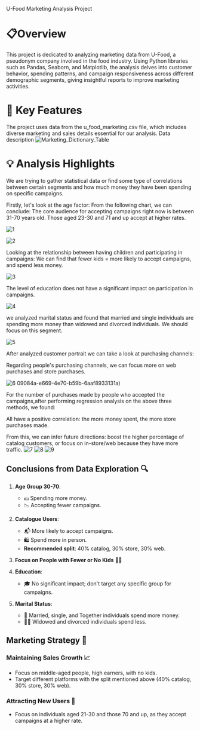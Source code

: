 U-Food Marketing Analysis Project
# 📋Overview 
This project is dedicated to analyzing marketing data from U-Food, a pseudonym company involved in the food industry. Using Python libraries such as Pandas, Seaborn, and Matplotlib, the analysis delves into customer behavior, spending patterns, and campaign responsiveness across different demographic segments, giving insightful reports to improve marketing activities.
# 🎯 Key Features

The project uses data from the u_food_marketing.csv file, which includes diverse marketing and sales details essential for our analysis.
Data description 
![Marketing_Dictionary_Table](https://github.com/jiayihu130/E-commerce-Data-Analysis-Project-/assets/163877307/2a5fe24b-379a-4e23-81a2-d36c15a48d38)

# 💡 Analysis Highlights 

We are trying to gather statistical data or find some type of correlations between certain segments and how much money they have been spending on specific campaigns.

Firstly, let's look at the age factor:
From the following chart, we can conclude:
The core audience for accepting campaigns right now is between 31-70 years old. Those aged 23-30 and 71 and up accept at higher rates.

![1](https://github.com/jiayihu130/retail-analytics-using-Python/assets/163877307/d25f244b-d364-4650-a26e-db972388f811)

![2](https://github.com/jiayihu130/retail-analytics-using-Python/assets/163877307/f2436be4-e9a7-4157-ac0a-d809573ce7fb)

Looking at the relationship between having children and participating in campaigns: We can find that fewer kids = more likely to accept campaigns, and spend less money.

![3](https://github.com/jiayihu130/retail-analytics-using-Python/assets/163877307/1518c7ff-ee98-44e2-a69b-8fe22247a5e0)

The level of education does not have a significant impact on participation in campaigns.

![4](https://github.com/jiayihu130/retail-analytics-using-Python/assets/163877307/cc1c7e2b-db6d-4b82-b318-bf63fcc32f2b)

we analyzed marital status and found that married and single individuals are spending more money than widowed and divorced individuals. We should focus on this segment.

![5](https://github.com/jiayihu130/retail-analytics-using-Python/assets/163877307/7a9bc2bc-5abf-4261-b6a7-e28ac1ca53f8)

After analyzed customer portrait we can take a look at purchasing channels:

Regarding people's purchasing channels, we can focus more on web purchases and store purchases.

![6](https://github.com/jiayihu130/retail-analytics-using-Python/assets/163877307/67d2d9f1-9556-475d-bcb4-cd510730d8ee)
09084a-e669-4e70-b59b-6aaf8933131a)
 
For the number of purchases made by people who accepted the campaigns,after performing regression analysis on the above three methods, we found:

All have a positive correlation: the more money spent, the more store purchases made.

From this, we can infer future directions: boost the higher percentage of catalog customers, or focus on in-store/web because they have more traffic.
![7](https://github.com/jiayihu130/retail-analytics-using-Python/assets/163877307/82ef5ada-9bbd-4aa8-b167-cab2b12b7e4d)
![8](https://github.com/jiayihu130/retail-analytics-using-Python/assets/163877307/552fe1d1-6672-473f-871f-e1d2e6f34971)
![9](https://github.com/jiayihu130/retail-analytics-using-Python/assets/163877307/3bf42a8e-7132-4073-9166-cecf978547ba)

## Conclusions from Data Exploration 🔍

1. **Age Group 30-70**:
   - 💵 Spending more money.
   - 📉 Accepting fewer campaigns.

2. **Catalogue Users**:
   - 📬 More likely to accept campaigns.
   - 🛍️ Spend more in person.
   - **Recommended split**: 40% catalog, 30% store, 30% web.

3. **Focus on People with Fewer or No Kids** 👶❌

4. **Education**:
   - 🎓 No significant impact; don't target any specific group for campaigns.

5. **Marital Status**:
   - 💑 Married, single, and Together individuals spend more money.
   - 👩‍🦳 Widowed and divorced individuals spend less.

## Marketing Strategy 🚀

### Maintaining Sales Growth 📈

- Focus on middle-aged people, high earners, with no kids.
- Target different platforms with the split mentioned above (40% catalog, 30% store, 30% web).

### Attracting New Users 👥

- Focus on individuals aged 21-30 and those 70 and up, as they accept campaigns at a higher rate.
 
 
  

